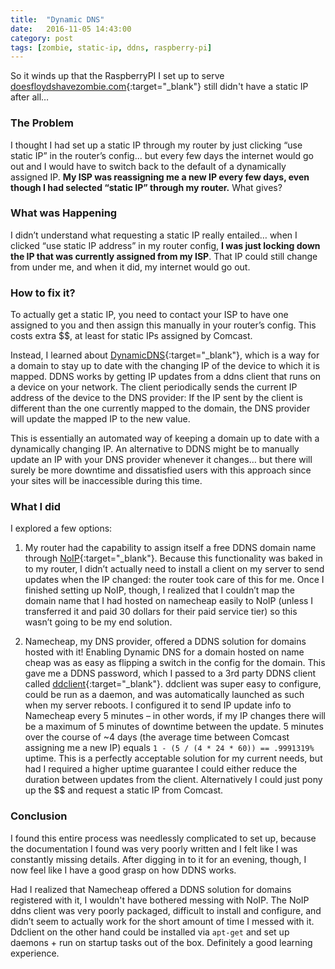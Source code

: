 ```yaml
---
title:  "Dynamic DNS"
date:   2016-11-05 14:43:00
category: post
tags: [zombie, static-ip, ddns, raspberry-pi]
---
```


So it winds up that the RaspberryPI I set up to serve [doesfloydshavezombie.com][zombie]{:target="_blank"} still didn't have a static IP after all…

### The Problem

I thought I had set up a static IP through my router by just clicking “use static IP” in the router’s config... but every few days the internet would go out and I would have to switch back to the default of a dynamically assigned IP. __My ISP was reassigning me a new IP every few days, even though I had selected “static IP” through my router.__ What gives?

### What was Happening

I didn’t understand what requesting a static IP really entailed… when I clicked “use static IP address” in my router config, **I was just locking down the IP that was currently assigned from my ISP**. That IP could still change from under me, and when it did, my internet would go out.

### How to fix it?

To actually get a static IP, you need to contact your ISP to have one assigned to you and then assign this manually in your router’s config. This costs extra $$, at least for static IPs assigned by Comcast.

Instead, I learned about [DynamicDNS][ddns]{:target="_blank"}, which is a way for a domain to stay up to date with the changing IP of the device to which it is mapped. DDNS works by getting IP updates from a ddns client that runs on a device on your network. The client periodically sends the current IP address of the device to the DNS provider: If the IP sent by the client is different than the one currently mapped to the domain, the DNS provider will update the mapped IP to the new value.

This is essentially an automated way of keeping a domain up to date with a dynamically changing IP. An alternative to DDNS might be to manually update an IP with your DNS provider whenever it changes… but there will surely be more downtime and dissatisfied users with this approach since your sites will be inaccessible during this time.

### What I did

I explored a few options:

1. My router had the capability to assign itself a free DDNS domain name through [NoIP][noip]{:target="_blank"}. Because this functionality was baked in to my router, I didn’t actually need to install a client on my server to send updates when the IP changed: the router took care of this for me. Once I finished setting up NoIP, though, I realized that I couldn’t map the domain name that I had hosted on namecheap easily to NoIP (unless I transferred it and paid 30 dollars for their paid service tier) so this wasn’t going to be my end solution.

2. Namecheap, my DNS provider, offered a DDNS solution for domains hosted with it! Enabling Dynamic DNS for a domain hosted on name cheap was as easy as flipping a switch in the config for the domain. This gave me a DDNS password, which I passed to a 3rd party DDNS client called [ddclient][ddclient]{:target="_blank"}. ddclient was super easy to configure, could be run as a daemon, and was automatically launched as such when my server reboots. I configured it to send IP update info to Namecheap every 5 minutes – in other words, if my IP changes there will be a maximum of 5 minutes of downtime between the update. 5 minutes over the course of ~4 days (the average time between Comcast assigning me a new IP) equals `1 - (5 / (4 * 24 * 60)) == .9991319%` uptime. This is a perfectly acceptable solution for my current needs, but had I required a higher uptime guarantee I could either reduce the duration between updates from the client. Alternatively I could just pony up the $$ and request a static IP from Comcast.

### Conclusion

I found this entire process was needlessly complicated to set up, because the documentation I found was very poorly written and I felt like I was constantly missing details. After digging in to it for an evening, though, I now feel like I have a good grasp on how DDNS works.

Had I realized that Namecheap offered a DDNS solution for domains registered with it, I wouldn't have bothered messing with NoIP. The NoIP ddns client was very poorly packaged, difficult to install and configure, and didn’t seem to actually work for the short amount of time I messed with it. Ddclient on the other hand could be installed via `apt-get` and set up daemons + run on startup tasks out of the box. Definitely a good learning experience.

[zombie]: http://doesfloydshavezombie.com
[ddclient]: https://sourceforge.net/p/ddclient/wiki/Home/
[noip]: http://www.noip.com/remote-access
[ddns]: https://en.wikipedia.org/wiki/Dynamic_DNS
